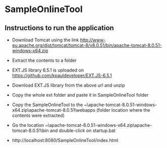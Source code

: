 # SampleOnlineTool

## Instructions to run the application

- Download Tomcat using the link
 http://www-eu.apache.org/dist/tomcat/tomcat-8/v8.0.51/bin/apache-tomcat-8.0.51-windows-x64.zip

- Extract the contents to a folder

- EXT.JS library 6.5.1 is uploaded on https://github.com/kpauldeveloper/EXT.JS-6.5.1

- Download EXT.JS library from the above url and unzip

- Copy the whole ext folder and paste it in SampleOnlineTool folder

- Copy the SampleOnlineTool to the ~\apache-tomcat-8.0.51-windows-x64.zip\apache-tomcat-8.0.51\webapps (folder location where the contents were extracted)

- Go the location ~\apache-tomcat-8.0.51-windows-x64.zip\apache-tomcat-8.0.51\bin and double-click on startup.bat

- http://localhost:8080/SampleOnlineTool/index.html
